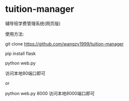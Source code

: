 # tuition-manager
辅导班学费管理系统(网页版)

使用方法:

git clone https://github.com/wangzy1999/tuition-manager

pip install flask

python web.py

访问本地80端口即可

or

python web.py 8000
访问本地8000端口即可
